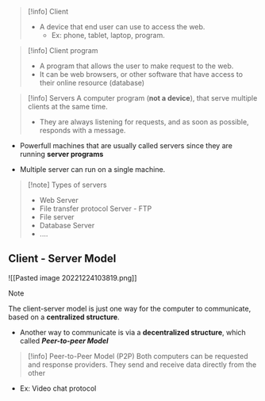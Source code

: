 > [!info] Client
> * A device that end user can use to access the web.
> 	* Ex: phone, tablet, laptop, program.

> [!info] Client program
> * A program that allows the user to make request to the web.
> * It can be web browsers, or other software that have access to their online resource (database)

> [!info] Servers
> A computer program (**not a device**), that serve multiple clients at the same time.
> * They are always listening for requests, and as soon as possible, responds with a message.

* Powerfull machines that are usually called servers since they are running **server programs**

*  Multiple server can run on a single machine.

> [!note] Types of servers
> - Web  Server
> - File transfer protocol Server - FTP
> - File server
> - Database Server 
> - ....

## Client - Server Model
![[Pasted image 20221224103819.png]]

> [!note]
> The client-server model is just one way for the computer to communicate, based on a **centralized structure**.

* Another way to communicate is via a **decentralized structure**, which called ***Peer-to-peer Model***

> [!info] Peer-to-Peer Model (P2P)
> Both computers can be requested and response providers. They send and receive data directly from the other

* Ex: Video chat protocol
